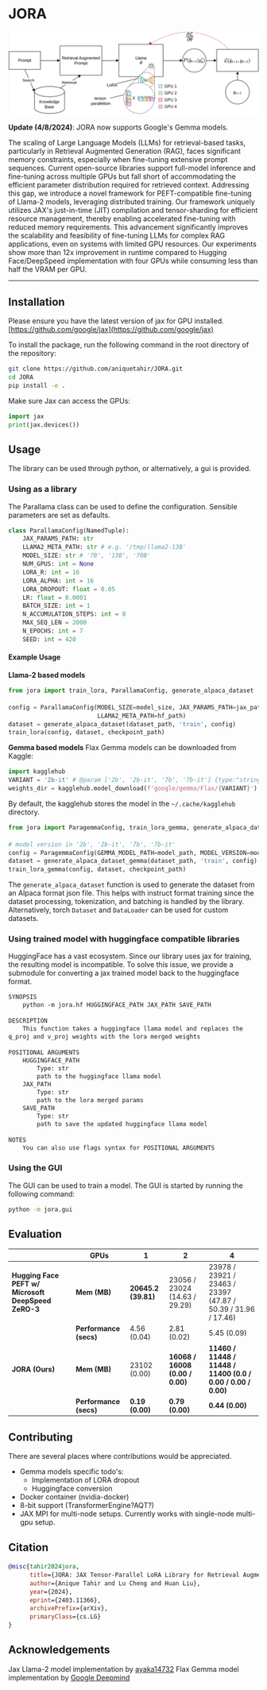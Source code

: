 # JORA
![jora](jora_architecture.png)

**Update (4/8/2024)**: JORA now supports Google's Gemma models.

The scaling of Large Language Models (LLMs) for retrieval-based tasks, particularly in Retrieval Augmented Generation (RAG), faces significant memory constraints, especially when fine-tuning extensive prompt sequences. Current open-source libraries support full-model inference and fine-tuning across multiple GPUs but fall short of accommodating the efficient parameter distribution required for retrieved context. Addressing this gap, we introduce a novel framework for PEFT-compatible fine-tuning of Llama-2 models, leveraging distributed training. Our framework uniquely utilizes JAX's just-in-time (JIT) compilation and tensor-sharding for efficient resource management, thereby enabling accelerated fine-tuning with reduced memory requirements. This advancement significantly improves the scalability and feasibility of fine-tuning LLMs for complex RAG applications, even on systems with limited GPU resources. Our experiments show more than 12x improvement in runtime compared to Hugging Face/DeepSpeed implementation with four GPUs while consuming less than half the VRAM per GPU.

---

## Installation
Please ensure you have the latest version of jax for GPU installed.
[https://github.com/google/jax](https://github.com/google/jax)

To install the package, run the following command in the root directory of the repository:

```bash
git clone https://github.com/aniquetahir/JORA.git
cd JORA
pip install -e .
```

Make sure Jax can access the GPUs:
```python
import jax
print(jax.devices())
```

## Usage
The library can be used through python, or alternatively, a gui is provided.

### Using as a library
The Parallama class can be used to define the configuration. Sensible parameters are set as defaults.
```python
class ParallamaConfig(NamedTuple):
    JAX_PARAMS_PATH: str
    LLAMA2_META_PATH: str # e.g. '/tmp/llama2-13B'
    MODEL_SIZE: str # '7B', '13B', '70B'
    NUM_GPUS: int = None
    LORA_R: int = 16
    LORA_ALPHA: int = 16
    LORA_DROPOUT: float = 0.05
    LR: float = 0.0001
    BATCH_SIZE: int = 1
    N_ACCUMULATION_STEPS: int = 8
    MAX_SEQ_LEN = 2000
    N_EPOCHS: int = 7
    SEED: int = 420
```

#### Example Usage
**Llama-2 based models**
```python
from jora import train_lora, ParallamaConfig, generate_alpaca_dataset

config = ParallamaConfig(MODEL_SIZE=model_size, JAX_PARAMS_PATH=jax_path,
                         LLAMA2_META_PATH=hf_path)
dataset = generate_alpaca_dataset(dataset_path, 'train', config)
train_lora(config, dataset, checkpoint_path)
```

**Gemma based models**
Flax Gemma models can be downloaded from Kaggle:
```python
import kagglehub
VARIANT = '2b-it' # @param ['2b', '2b-it', '7b', '7b-it'] {type:"string"}
weights_dir = kagglehub.model_download(f'google/gemma/Flax/{VARIANT}')
```
By default, the kagglehub stores the model in the `~/.cache/kagglehub` directory. 


```python
from jora import ParagemmaConfig, train_lora_gemma, generate_alpaca_dataset_gemma

# model version in '2b', '2b-it', '7b', '7b-it'
config = ParagemmaConfig(GEMMA_MODEL_PATH=model_path, MODEL_VERSION=model_version)
dataset = generate_alpaca_dataset_gemma(dataset_path, 'train', config)
train_lora_gemma(config, dataset, checkpoint_path)
```



The `generate_alpaca_dataset` function is used to generate the dataset from an Alpaca format json file. This helps with 
instruct format training since the dataset processing, tokenization, and batching is handled by the library. Alternatively,
torch `Dataset` and `DataLoader` can be used for custom datasets.

### Using trained model with huggingface compatible libraries
HuggingFace has a vast ecosystem. Since our library uses jax for training, the resulting model is incompatible. To solve this 
issue, we provide a submodule for converting a jax trained model back to the huggingface format.
```
SYNOPSIS
    python -m jora.hf HUGGINGFACE_PATH JAX_PATH SAVE_PATH

DESCRIPTION
    This function takes a huggingface llama model and replaces the q_proj and v_proj weights with the lora merged weights

POSITIONAL ARGUMENTS
    HUGGINGFACE_PATH
        Type: str
        path to the huggingface llama model
    JAX_PATH
        Type: str
        path to the lora merged params
    SAVE_PATH
        Type: str
        path to save the updated huggingface llama model

NOTES
    You can also use flags syntax for POSITIONAL ARGUMENTS
```

### Using the GUI
The GUI can be used to train a model. The GUI is started by running the following command:
```bash
python -m jora.gui
```

## Evaluation
|                                                                                                   | GPUs           | 1                                                   | 2                                                      | 4                                                                |
|---------------------------------------------------------------------------------------------------|----------------|-----------------------------------------------------|--------------------------------------------------------|------------------------------------------------------------------|
| **Hugging Face PEFT w/ Microsoft DeepSpeed ZeRO-3**                                               | **Mem (MB)**   | **20645.2 (39.81)**                                 | 23056 / 23024 (14.63 / 29.29)                          | 23978 / 23921 / 23463 / 23397 (47.87 / 50.39 / 31.96 / 17.46)    |
|                                                                                                   | **Performance (secs)** | 4.56 (0.04)                                         | 2.81 (0.02)                                             | 5.45 (0.09)                                                      |
| **JORA (Ours)**                                                                                   | **Mem (MB)**   | 23102 (0.00)                                        | **16068 / 16008 (0.00 / 0.00)**                        | **11460 / 11448 / 11448 / 11400 (0.0 / 0.00 / 0.00 / 0.00)**     |
|                                                                                                   | **Performance (secs)** | **0.19 (0.00)**                                     | **0.79 (0.00)**                                         | **0.44 (0.00)**                                                  |


## Contributing
There are several places where contributions would be appreciated. 
- Gemma models specific todo's:
  - Implementation of LORA dropout
  - Huggingface conversion
- Docker container (nvidia-docker)
- 8-bit support (TransformerEngine?AQT?)
- JAX MPI for multi-node setups. Currently works with single-node multi-gpu setup.

## Citation
```bib
@misc{tahir2024jora,
      title={JORA: JAX Tensor-Parallel LoRA Library for Retrieval Augmented Fine-Tuning}, 
      author={Anique Tahir and Lu Cheng and Huan Liu},
      year={2024},
      eprint={2403.11366},
      archivePrefix={arXiv},
      primaryClass={cs.LG}
}
```

## Acknowledgements
Jax Llama-2 model implementation by [ayaka14732](https://github.com/ayaka14732/llama-2-jax)
Flax Gemma model implementation by [Google Deepmind](https://github.com/google-deepmind/gemma)
